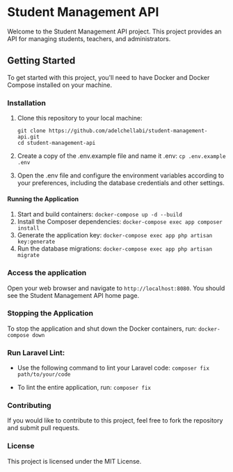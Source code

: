 # Student Management API

Welcome to the Student Management API project. This project provides an API for managing students, teachers, and administrators.

## Getting Started

To get started with this project, you'll need to have Docker and Docker Compose installed on your machine.

### Installation

1. Clone this repository to your local machine:

    ```
    git clone https://github.com/adelchellabi/student-management-api.git
    cd student-management-api
    ```

2. Create a copy of the .env.example file and name it .env:
   `cp .env.example .env`

3. Open the .env file and configure the environment variables according to your preferences, including the database credentials and other settings.

#### Running the Application

1. Start and build containers: `docker-compose up -d --build`
2. Install the Composer dependencies: `docker-compose exec app composer install`
3. Generate the application key: `docker-compose exec app php artisan key:generate`
4. Run the database migrations: `docker-compose exec app php artisan migrate`

### Access the application

Open your web browser and navigate to `http://localhost:8080`. You should see the Student Management API home page.

### Stopping the Application

To stop the application and shut down the Docker containers, run: `docker-compose down`

### Run Laravel Lint:

-   Use the following command to lint your Laravel code: `composer fix path/to/your/code`

-   To lint the entire application, run: `composer fix`

### Contributing

If you would like to contribute to this project, feel free to fork the repository and submit pull requests.

### License

This project is licensed under the MIT License.

